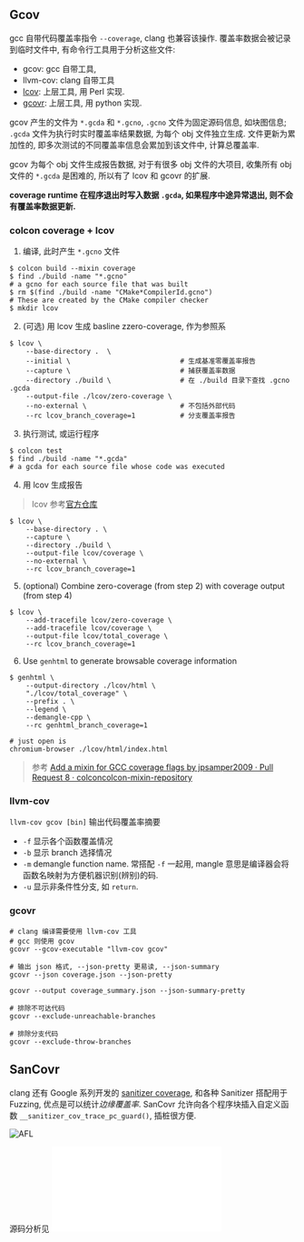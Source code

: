 ## Gcov

gcc 自带代码覆盖率指令 `--coverage`, clang 也兼容该操作. 覆盖率数据会被记录到临时文件中, 有命令行工具用于分析这些文件: 
- gcov: gcc 自带工具, 
- llvm-cov: clang 自带工具
- [lcov](https://github.com/linux-test-project/lcov): 上层工具, 用 Perl 实现.
- [gcovr](https://gcovr.com/en/stable): 上层工具, 用 python 实现.

gcov 产生的文件为 `*.gcda` 和 `*.gcno`, `.gcno` 文件为固定源码信息, 如块图信息; `.gcda` 文件为执行时实时覆盖率结果数据, 为每个 obj 文件独立生成. 文件更新为累加性的, 即多次测试的不同覆盖率信息会累加到该文件中, 计算总覆盖率. 

gcov 为每个 obj 文件生成报告数据, 对于有很多 obj 文件的大项目, 收集所有 obj 文件的 `*.gcda` 是困难的, 所以有了 lcov 和 gcovr 的扩展.

**coverage runtime 在程序退出时写入数据 `.gcda`, 如果程序中途异常退出, 则不会有覆盖率数据更新.** 

### colcon coverage + lcov

1. 编译, 此时产生 `*.gcno` 文件

```shell
$ colcon build --mixin coverage
$ find ./build -name "*.gcno"
# a gcno for each source file that was built
$ rm $(find ./build -name "CMake*CompilerId.gcno")
# These are created by the CMake compiler checker
$ mkdir lcov
```

2. (可选) 用 lcov 生成 basline zzero-coverage, 作为参照系

```shell
$ lcov \
    --base-directory .  \ 
    --initial \                           # 生成基准零覆盖率报告
    --capture \                           # 捕获覆盖率数据
    --directory ./build \                 # 在 ./build 目录下查找 .gcno .gcda
    --output-file ./lcov/zero-coverage \     
    --no-external \                       # 不包括外部代码
    --rc lcov_branch_coverage=1           # 分支覆盖率报告
```

3. 执行测试, 或运行程序

```shell
$ colcon test
$ find ./build -name "*.gcda"
# a gcda for each source file whose code was executed
```

4.  用 lcov 生成报告

> lcov 参考[官方仓库](https://github.com/linux-test-project/lcov)

```shell
$ lcov \
    --base-directory . \
    --capture \
    --directory ./build \
    --output-file lcov/coverage \
    --no-external \
    --rc lcov_branch_coverage=1
```

5.  (optional) Combine zero-coverage (from step 2) with coverage output (from step 4)

```shell
$ lcov \
    --add-tracefile lcov/zero-coverage \
    --add-tracefile lcov/coverage \
    --output-file lcov/total_coverage \
    --rc lcov_branch_coverage=1
```

6.  Use `genhtml` to generate browsable coverage information

```shell
$ genhtml \
    --output-directory ./lcov/html \
    "./lcov/total_coverage" \
    --prefix . \
    --legend \
    --demangle-cpp \
    --rc genhtml_branch_coverage=1

# just open is
chromium-browser ./lcov/html/index.html
```

> 参考 [Add a mixin for GCC coverage flags by jpsamper2009 · Pull Request 8 · colconcolcon-mixin-repository](https://github.com/colcon/colcon-mixin-repository/pull/8)

### llvm-cov

`llvm-cov gcov [bin]` 输出代码覆盖率摘要
- `-f` 显示各个函数覆盖情况
- `-b` 显示 branch 选择情况
- `-m` demangle function name. 常搭配 `-f` 一起用, mangle 意思是编译器会将函数名映射为方便机器识别(辨别)的码.
- `-u` 显示非条件性分支, 如 `return`.

### gcovr

```shell
# clang 编译需要使用 llvm-cov 工具
# gcc 则使用 gcov
gcovr --gcov-executable "llvm-cov gcov"

# 输出 json 格式, --json-pretty 更易读, --json-summary 
gcovr --json coverage.json --json-pretty

gcovr --output coverage_summary.json --json-summary-pretty

# 排除不可达代码
gcovr --exclude-unreachable-branches

# 排除分支代码
gcovr --exclude-throw-branches
```

## SanCovr

clang 还有 Google 系列开发的 [sanitizer coverage](https://clang.llvm.org/docs/SanitizerCoverage.html), 和各种 Sanitizer 搭配用于 Fuzzing, 优点是可以统计*边缘覆盖率*. SanCovr 允许向各个程序块插入自定义函数 `__sanitizer_cov_trace_pc_guard()`, 插桩很方便.

![AFL](工具/AFL.md#bitmap)

源码分析见 ![Sanitizer Coverage](工具/Sanitizer%20Coverage.md)